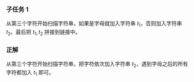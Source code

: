 ### 子任务 1

从第三个字符开始扫描字符串，如果是字母就加入字符串 $t_1$，否则加入字符串 $t_2$。最后把 $t_1,t_2$ 拼接到链接中。

### 正解

从第三个字符开始扫描字符串，把字符依次加入字符串 $t_2$，遇到字母之后的所有字符都加入 $t_1$ 即可。

